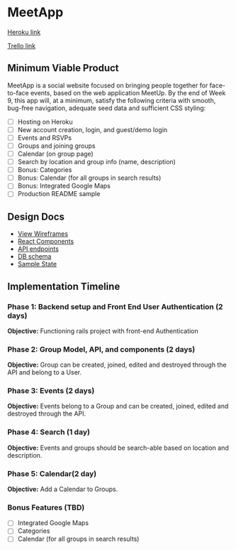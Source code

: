 # MeetApp

[Heroku link][heroku]

[Trello link][trello]


[heroku]: https://boiling-lowlands-71006.herokuapp.com/#/
[trello]: https://trello.com/b/Nv5I5iCq/full-stack-project

## Minimum Viable Product

MeetApp is a social website focused on bringing people together for face-to-face events, based on the web application MeetUp. By the end of Week 9, this app will, at a minimum, satisfy the following criteria with smooth, bug-free navigation, adequate seed data and sufficient CSS styling:

 - [ ] Hosting on Heroku
 - [ ] New account creation, login, and guest/demo login
 - [ ] Events and RSVPs
 - [ ] Groups and joining groups
 - [ ] Calendar (on group page)
 - [ ] Search by location and group info (name, description)
 - [ ] Bonus: Categories
 - [ ] Bonus: Calendar (for all groups in search results)
 - [ ] Bonus: Integrated Google Maps
 - [ ] Production README sample

## Design Docs

* [View Wireframes][wireframes]
* [React Components][components]
* [API endpoints][api-endpoints]
* [DB schema][schema]
* [Sample State][sample-state]

[wireframes]:/tree/master/MeetApp/docs/wireframes
[components]:component-hierarchy.md
[api-endpoints]:api-endpoints.md
[schema]:schema.md
[sample-state]:sample-state.md


## Implementation Timeline

### Phase 1: Backend setup and Front End User Authentication (2 days)

**Objective:** Functioning rails project with front-end Authentication

### Phase 2: Group Model, API, and components (2 days)

**Objective:** Group can be created, joined, edited and destroyed through the API and belong to a User.

### Phase 3: Events (2 days)

**Objective:** Events belong to a Group and can be created, joined, edited and destroyed through the API.

### Phase 4: Search (1 day)

**Objective:** Events and groups should be search-able based on location and description.

### Phase 5: Calendar(2 day)

**Objective:** Add a Calendar to Groups.


### Bonus Features (TBD)

  - [ ] Integrated Google Maps
  - [ ] Categories
  - [ ] Calendar (for all groups in search results)
